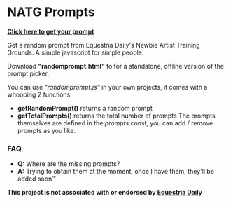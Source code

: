 # NATG Prompts
[**Click here to get your prompt**](https://frownfactory.github.io/NATGPrompts/ "Click me")

Get a random prompt from Equestria Daily's Newbie Artist Training Grounds.
A simple javascript for simple people.

Download **"randomprompt.html"** to for a standalone, offline version of the prompt picker.

You can use *"randomprompt.js"* in your own projects, it comes with a whooping 2 functions:
- **getRandomPrompt()** returns a random prompt
- **getTotalPrompts()** returns the total number of prompts
The prompts themselves are defined in the *prompts* const, you can add / remove prompts as you like.

### FAQ
- **Q:** Where are the missing prompts?
- **A:** Trying to obtain them at the moment, once I have them, they'll be added soon™

**This project is not associated with or endorsed by [Equestria Daily](https://www.equestriadaily.com/ "Equestria Daily")**
